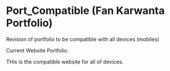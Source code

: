 # Port_Compatible (Fan Karwanta Portfolio)
Revision of portfolio to be compatible with all devices (mobiles)

Current Website Portfolio.

THis is the compatible website for all of devices.
